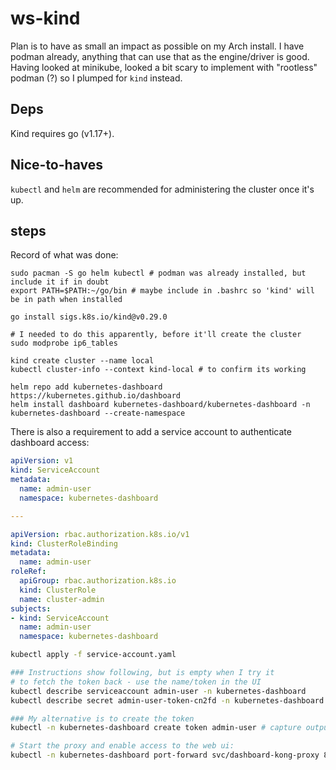 # ws-kind

Plan is to have as small an impact as possible on my Arch install. I have podman already, anything that can use that as the engine/driver is good. Having looked at minikube, looked a bit scary to implement with "rootless" podman (?) so I plumped for `kind` instead.

## Deps

Kind requires go (v1.17+).

## Nice-to-haves

`kubectl` and `helm` are recommended for administering the cluster once it's up.

## steps

Record of what was done:

```
sudo pacman -S go helm kubectl # podman was already installed, but include it if in doubt
export PATH=$PATH:~/go/bin # maybe include in .bashrc so 'kind' will be in path when installed

go install sigs.k8s.io/kind@v0.29.0

# I needed to do this apparently, before it'll create the cluster
sudo modprobe ip6_tables

kind create cluster --name local
kubectl cluster-info --context kind-local # to confirm its working

helm repo add kubernetes-dashboard https://kubernetes.github.io/dashboard
helm install dashboard kubernetes-dashboard/kubernetes-dashboard -n kubernetes-dashboard --create-namespace
```

There is also a requirement to add a service account to authenticate dashboard access:

```yaml
apiVersion: v1
kind: ServiceAccount
metadata:
  name: admin-user
  namespace: kubernetes-dashboard

---

apiVersion: rbac.authorization.k8s.io/v1
kind: ClusterRoleBinding
metadata:
  name: admin-user
roleRef:
  apiGroup: rbac.authorization.k8s.io
  kind: ClusterRole
  name: cluster-admin
subjects:
- kind: ServiceAccount
  name: admin-user
  namespace: kubernetes-dashboard
```

```bash
kubectl apply -f service-account.yaml

### Instructions show following, but is empty when I try it
# to fetch the token back - use the name/token in the UI
kubectl describe serviceaccount admin-user -n kubernetes-dashboard
kubectl describe secret admin-user-token-cn2fd -n kubernetes-dashboard

### My alternative is to create the token
kubectl -n kubernetes-dashboard create token admin-user # capture output

# Start the proxy and enable access to the web ui:
kubectl -n kubernetes-dashboard port-forward svc/dashboard-kong-proxy 8443:443 # https://localhost:8443
```
